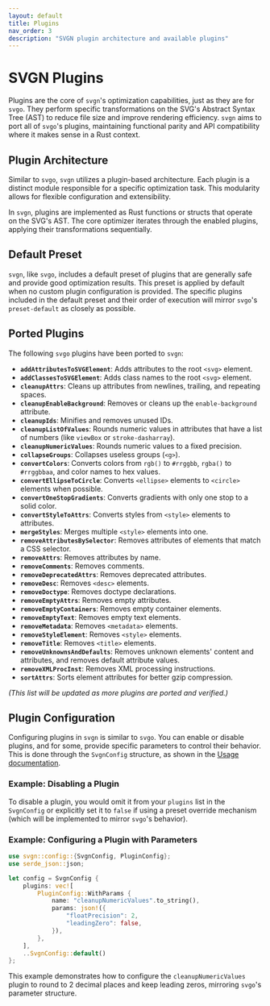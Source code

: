 ```yaml
---
layout: default
title: Plugins
nav_order: 3
description: "SVGN plugin architecture and available plugins"
---
```


# SVGN Plugins

Plugins are the core of `svgn`'s optimization capabilities, just as they are for `svgo`. They perform specific transformations on the SVG's Abstract Syntax Tree (AST) to reduce file size and improve rendering efficiency. `svgn` aims to port all of `svgo`'s plugins, maintaining functional parity and API compatibility where it makes sense in a Rust context.

## Plugin Architecture

Similar to `svgo`, `svgn` utilizes a plugin-based architecture. Each plugin is a distinct module responsible for a specific optimization task. This modularity allows for flexible configuration and extensibility.

In `svgn`, plugins are implemented as Rust functions or structs that operate on the SVG's AST. The core optimizer iterates through the enabled plugins, applying their transformations sequentially.

## Default Preset

`svgn`, like `svgo`, includes a default preset of plugins that are generally safe and provide good optimization results. This preset is applied by default when no custom plugin configuration is provided. The specific plugins included in the default preset and their order of execution will mirror `svgo`'s `preset-default` as closely as possible.

## Ported Plugins

The following `svgo` plugins have been ported to `svgn`:

-   **`addAttributesToSVGElement`**: Adds attributes to the root `<svg>` element.
-   **`addClassesToSVGElement`**: Adds class names to the root `<svg>` element.
-   **`cleanupAttrs`**: Cleans up attributes from newlines, trailing, and repeating spaces.
-   **`cleanupEnableBackground`**: Removes or cleans up the `enable-background` attribute.
-   **`cleanupIds`**: Minifies and removes unused IDs.
-   **`cleanupListOfValues`**: Rounds numeric values in attributes that have a list of numbers (like `viewBox` or `stroke-dasharray`).
-   **`cleanupNumericValues`**: Rounds numeric values to a fixed precision.
-   **`collapseGroups`**: Collapses useless groups (`<g>`).
-   **`convertColors`**: Converts colors from `rgb()` to `#rrggbb`, `rgba()` to `#rrggbbaa`, and color names to hex values.
-   **`convertEllipseToCircle`**: Converts `<ellipse>` elements to `<circle>` elements when possible.
-   **`convertOneStopGradients`**: Converts gradients with only one stop to a solid color.
-   **`convertStyleToAttrs`**: Converts styles from `<style>` elements to attributes.
-   **`mergeStyles`**: Merges multiple `<style>` elements into one.
-   **`removeAttributesBySelector`**: Removes attributes of elements that match a CSS selector.
-   **`removeAttrs`**: Removes attributes by name.
-   **`removeComments`**: Removes comments.
-   **`removeDeprecatedAttrs`**: Removes deprecated attributes.
-   **`removeDesc`**: Removes `<desc>` elements.
-   **`removeDoctype`**: Removes doctype declarations.
-   **`removeEmptyAttrs`**: Removes empty attributes.
-   **`removeEmptyContainers`**: Removes empty container elements.
-   **`removeEmptyText`**: Removes empty text elements.
-   **`removeMetadata`**: Removes `<metadata>` elements.
-   **`removeStyleElement`**: Removes `<style>` elements.
-   **`removeTitle`**: Removes `<title>` elements.
-   **`removeUnknownsAndDefaults`**: Removes unknown elements' content and attributes, and removes default attribute values.
-   **`removeXMLProcInst`**: Removes XML processing instructions.
-   **`sortAttrs`**: Sorts element attributes for better gzip compression.

*(This list will be updated as more plugins are ported and verified.)*

## Plugin Configuration

Configuring plugins in `svgn` is similar to `svgo`. You can enable or disable plugins, and for some, provide specific parameters to control their behavior. This is done through the `SvgnConfig` structure, as shown in the [Usage documentation](./usage.md).

### Example: Disabling a Plugin

To disable a plugin, you would omit it from your `plugins` list in the `SvgnConfig` or explicitly set it to `false` if using a preset override mechanism (which will be implemented to mirror `svgo`'s behavior).

### Example: Configuring a Plugin with Parameters

```rust
use svgn::config::{SvgnConfig, PluginConfig};
use serde_json::json;

let config = SvgnConfig {
    plugins: vec![
        PluginConfig::WithParams {
            name: "cleanupNumericValues".to_string(),
            params: json!({
                "floatPrecision": 2,
                "leadingZero": false,
            }),
        },
    ],
    ..SvgnConfig::default()
};
```

This example demonstrates how to configure the `cleanupNumericValues` plugin to round to 2 decimal places and keep leading zeros, mirroring `svgo`'s parameter structure.
